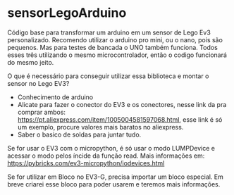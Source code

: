 # sensorLegoArduino
Código base para transformar um arduino em um sensor de Lego Ev3 personalizado.
Recomendo utilizar o arduino pro mini, ou o nano, pois são pequenos. Mas para testes de bancada o UNO também funciona. Todos esses três utilizando o mesmo microcontrolador, então o codigo funcionará do mesmo jeito.

O que é necessário para conseguir utilizar essa biblioteca e montar o sensor no Lego EV3?
* Conhecimento de arduino
* Alicate para fazer o conector do EV3 e os conectores, nesse link da pra comprar ambos: https://pt.aliexpress.com/item/1005004581597068.html, esse link é só um exemplo, procure valores mais baratos no aliexpress.
* Saber o basico de soldas para juntar tudo.


Se for usar o EV3 com o micropython, é só usar o modo LUMPDevice e acessar o modo pelos íncide da função read. Mais informações em: https://pybricks.com/ev3-micropython/iodevices.html

Se for utilizar em Bloco no EV3-G, precisa importar um bloco especial. Em breve criarei esse bloco para poder usarem e teremos mais informações.
